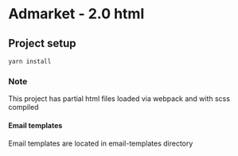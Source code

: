 # Admarket - 2.0 html

## Project setup
```
yarn install
```

### Note
This project has partial html files loaded via webpack and with scss compiled

#### Email templates
Email templates are located in email-templates directory

